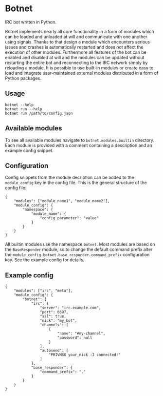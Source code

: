 # Botnet
IRC bot written in Python.

Botnet implements nearly all core functionality in a form of modules which can
be loaded and unloaded at will and communicate with one another using signals.
Thanks to that design a module which encounters serious issues and crashes is
automatically restarted and does not affect the execution of other modules.
Furthermore all features of the bot can be enabled and disabled at will and the
modules can be updated without restarting the entire bot and reconnecting to the
IRC network simply by reloading a module. It is possible to use built-in modules
or create easy to load and integrate user-maintained external modules
distributed in a form of Python packages.

## Usage

    botnet --help
    botnet run --help
    botnet run /path/to/config.json

## Available modules

To see all available modules navigate to `botnet.modules.builtin` directory.
Each module is provided with a comment containing a description and an example
config snippet.

## Configuration
Config snippets from the module decription can be added to the `module_config`
key in the config file. This is the general structure of the config file:

    {
        "modules": ["module_name1", "module_name2"],
        "module_config": {
            "namespace": {
                "module_name": {
                    "config_parameter": "value"
                }
            }
        }
    }

All builtin modules use the namespace `botnet`. Most modules are based on the
`BaseResponder` module, so to change the default command prefix alter the
`module_config.botnet.base_responder.command_prefix` configuration key. See the
example config for details.

## Example config

    {
        "modules": ["irc", "meta"],
        "module_config": {
            "botnet": {
                "irc": {
                    "server": "irc.example.com",
                    "port": 6697,
                    "ssl": true,
                    "nick": "my_bot",
                    "channels": [
                        {
                            "name": "#my-channel",
                            "password": null
                        }
                    ],
                    "autosend": [
                        "PRIVMSG your_nick :I connected!"
                    ]
                },
                "base_responder": {
                    "command_prefix": "."
                }
            }
        }
    }
